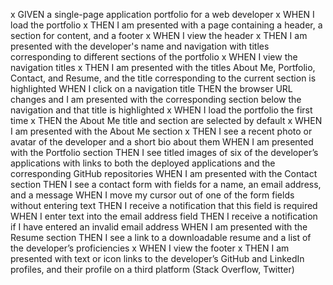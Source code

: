 x GIVEN a single-page application portfolio for a web developer
x WHEN I load the portfolio
x THEN I am presented with a page containing a header, a section for content, and a footer
x WHEN I view the header
x THEN I am presented with the developer's name and navigation with titles corresponding to different sections of the portfolio
x WHEN I view the navigation titles
x THEN I am presented with the titles About Me, Portfolio, Contact, and Resume, and the title corresponding to the current section is highlighted
 WHEN I click on a navigation title
 THEN the browser URL changes and I am presented with the corresponding section below the navigation and that title is highlighted
x WHEN I load the portfolio the first time
x THEN the About Me title and section are selected by default
x WHEN I am presented with the About Me section
x THEN I see a recent photo or avatar of the developer and a short bio about them
WHEN I am presented with the Portfolio section
THEN I see titled images of six of the developer’s applications with links to both the deployed applications and the corresponding GitHub repositories
WHEN I am presented with the Contact section
THEN I see a contact form with fields for a name, an email address, and a message
WHEN I move my cursor out of one of the form fields without entering text
THEN I receive a notification that this field is required
WHEN I enter text into the email address field
THEN I receive a notification if I have entered an invalid email address
WHEN I am presented with the Resume section
THEN I see a link to a downloadable resume and a list of the developer’s proficiencies
x WHEN I view the footer
x THEN I am presented with text or icon links to the developer’s GitHub and LinkedIn profiles, and their profile on a third platform (Stack Overflow, Twitter)
```